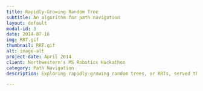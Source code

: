 ```yaml
---
title: Rapidly-Growing Random Tree
subtitle: An algorithm for path navigation
layout: default
modal-id: 3
date: 2014-07-16
img: RRT.gif
thumbnail: RRT.gif
alt: image-alt
project-date: April 2014
client: Northwestern's MS Robotics Hackathon
category: Path Navigation
description: Exploring rapidly-growing random trees, or RRTs, served the last challenge in Northwestern University’s MS Robotics Hackathon orientation. An RRT is a means of generating random paths, and with obstacles in mind, avoids them to ideally reach an end coordinate. The challenge was intended to help students grow familiar with Python while exercising a phenomenon common in robot path navigation. After coding an RRT without a destination, which was followed by coding an RRT that navigates around circle obstacles, the last task yielded an RRT navigating around Northwestern University’s N logo to connect a start and end point. See the assignment description at <a href="http://robotics.mech.northwestern.edu/~elwin/">RRT Layout</a> and the code at the <a href="https://github.com/marcelbonnici/rrt">GitHub repository</a>

---
```

